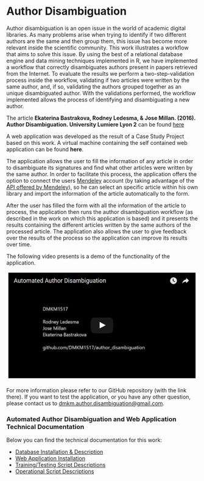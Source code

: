# Author Disambiguation

Author disambiguation is an open issue in the world of academic digital libraries. As many problems arise when trying to identify if two different authors are the same and then group them, this issue has become more relevant inside the scientific community. This work illustrates a workflow that aims to solve this issue. By using the best of a relational database engine and data mining techniques implemented in R, we have implemented a workflow that correctly disambiguates authors present in papers retrieved from the Internet. To evaluate the results we perform a two-step-validation process inside the workflow, validating if two articles were written by the same author, and, if so, validating the authors grouped together as an unique disambiguated author. With the validations performed, the workflow implemented allows the process of identifying and disambiguating a new author.

The article ​**Ekaterina Bastrakova, Rodney Ledesma, & Jose Millan. (2016). Author Disambiguation. University Lumiere Lyon 2**​ can be found [here](Documents/AuthorDisambiguation_Bastrakova-Ledesma_Millan.pdf)

A web application was developed as the result of a Case Study Project based on this work. A virtual machine containing the self contained web application can be found **here**.

The application allows the user to fill the information of any article in order to disambiguate its signatures and find what other articles were written by the same author. In order to facilitate this process, the application offers the option to connect the users [Mendeley](http://mendeley.com/) account (by taking advantage of the [API offered by Mendeley](http://dev.mendeley.com/)), so he can select an specific article within his own library and import the information of the article automatically to the form.

After the user has filled the form with all the information of the article to process, the application then runs the author disambiguation workflow (as described in the work on which this application is based) and it presents the results containing the different articles written by the same authors of the processed article. The application also allows the user to give feedback over the results of the process so the application can improve its results over time.

The following video presents is a demo of the functionality of the application.

[![Automated Author Disambiguation](video_thumbnail.PNG)](https://youtu.be/DnTLwGgfwsg "Automated Author Disambiguation")

For more information please refer to our GitHub repository (with the link there). If you want to test the application, or you have any other question, please contact us to [dmkm.author.disambiguation@gmail.com](dmkm.author.disambiguation@gmail.com).

### Automated Author Disambiguation and Web Application Technical Documentation
Below you can find the technical documentation for this work:

 - [Database Installation & Description](db.md)
 - [Web Application Installation](ui.md)
 - [Training/Testing Script Descriptions](tt_scripts.md)
 - [Operational Script Descriptions](op_scripts.md)
